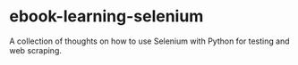 # ebook-learning-selenium
A collection of thoughts on how to use Selenium with Python for testing and web scraping.
